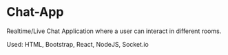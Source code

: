 # Chat-App
Realtime/Live Chat Application where a user can interact in different rooms.

Used: HTML, Bootstrap, React, NodeJS, Socket.io

